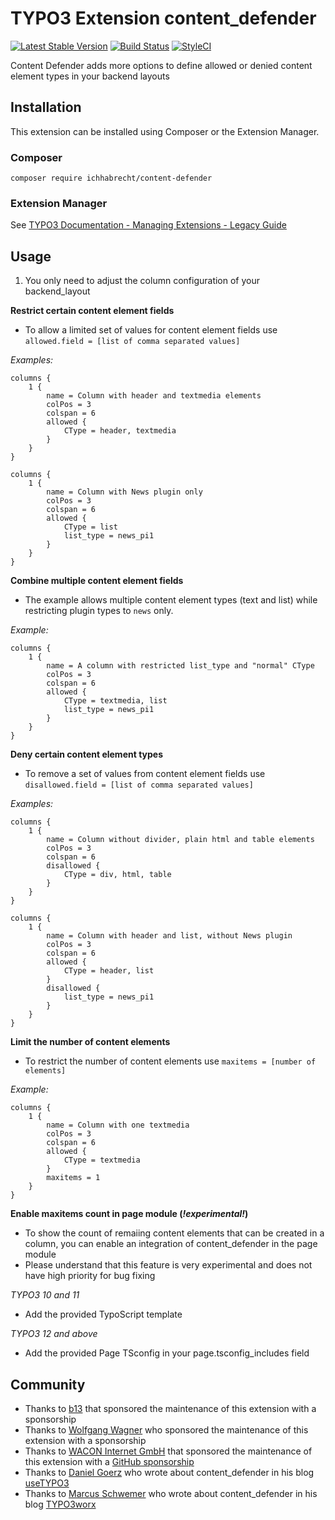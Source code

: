# TYPO3 Extension content_defender

[![Latest Stable Version](https://img.shields.io/packagist/v/ichhabrecht/content-defender.svg)](https://packagist.org/packages/ichhabrecht/content-defender)
[![Build Status](https://img.shields.io/travis/IchHabRecht/content_defender/main.svg)](https://travis-ci.org/IchHabRecht/content_defender)
[![StyleCI](https://styleci.io/repos/90545143/shield?branch=main)](https://styleci.io/repos/90545143)

Content Defender adds more options to define allowed or denied content element types in your backend layouts

## Installation

This extension can be installed using Composer or the Extension Manager.

### Composer

```
composer require ichhabrecht/content-defender
```

### Extension Manager

See [TYPO3 Documentation - Managing Extensions - Legacy Guide](https://docs.typo3.org/m/typo3/tutorial-getting-started/main/en-us/Extensions/LegacyManagement.html)

## Usage

1. You only need to adjust the column configuration of your backend_layout

**Restrict certain content element fields**

- To allow a limited set of values for content element fields use `allowed.field = [list of comma separated values]`

*Examples:*
```
columns {
    1 {
        name = Column with header and textmedia elements
        colPos = 3
        colspan = 6
        allowed {
            CType = header, textmedia
        }
    }
}
```

```
columns {
    1 {
        name = Column with News plugin only
        colPos = 3
        colspan = 6
        allowed {
            CType = list
            list_type = news_pi1
        }
    }
}
```

**Combine multiple content element fields**

- The example allows multiple content element types (text and list) while restricting plugin types to `news` only.

*Example:*
```
columns {
    1 {
        name = A column with restricted list_type and "normal" CType
        colPos = 3
        colspan = 6
        allowed {
            CType = textmedia, list
            list_type = news_pi1
        }
    }
}
```

**Deny certain content element types**

- To remove a set of values from content element fields use `disallowed.field = [list of comma separated values]`

*Examples:*
```
columns {
    1 {
        name = Column without divider, plain html and table elements
        colPos = 3
        colspan = 6
        disallowed {
            CType = div, html, table
        }
    }
}
```

```
columns {
    1 {
        name = Column with header and list, without News plugin
        colPos = 3
        colspan = 6
        allowed {
            CType = header, list
        }
        disallowed {
            list_type = news_pi1
        }
    }
}
```

**Limit the number of content elements**

- To restrict the number of content elements use `maxitems = [number of elements]`

*Example:*
```
columns {
    1 {
        name = Column with one textmedia 
        colPos = 3
        colspan = 6
        allowed {
            CType = textmedia
        }
        maxitems = 1
    }
}
```

**Enable maxitems count in page module (*!experimental!*)**

- To show the count of remaiing content elements that can be created in a column, you can enable an integration of 
content_defender in the page module
- Please understand that this feature is very experimental and does not have high priority for bug fixing

*TYPO3 10 and 11*

- Add the provided TypoScript template

*TYPO3 12 and above*

- Add the provided Page TSconfig in your page.tsconfig_includes field

## Community

- Thanks to [b13](https://b13.com) that sponsored the maintenance of this extension with a sponsorship
- Thanks to [Wolfgang Wagner](https://wwagner.net) who sponsored the maintenance of this extension with a sponsorship
- Thanks to [WACON Internet GmbH](https://www.wacon.de) that sponsored the maintenance of this extension with a [GitHub sponsorship](https://github.com/sponsors/IchHabRecht)
- Thanks to [Daniel Goerz](https://twitter.com/ervaude) who wrote about content_defender in his blog [useTYPO3](https://usetypo3.com/backend-layouts.html)
- Thanks to [Marcus Schwemer](https://twitter.com/MarcusSchwemer) who wrote about content_defender in his blog [TYPO3worx](https://typo3worx.eu/2017/07/typo3-extension-roundup-q1-q2-2017/)
